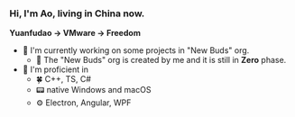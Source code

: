 ### Hi, I'm Ao, living in China now.

**Yuanfudao -> VMware -> Freedom**

- 🔭 I'm currently working on some projects in "New Buds" org.
  - 🤔 The "New Buds" org is created by me and it is still in **Zero** phase.
- 🌱 I'm proficient in
  - 🍀 C++, TS, C#
  - 📟 native Windows and macOS
  - ⚙️ Electron, Angular, WPF


<!--
**KevinAo22/KevinAo22** is a ✨ _special_ ✨ repository because its `README.md` (this file) appears on your GitHub profile.

Here are some ideas to get you started:

- 🔭 I’m currently working on ...
- 🌱 I’m currently learning ...
- 👯 I’m looking to collaborate on ...
- 🤔 I’m looking for help with ...
- 💬 Ask me about ...
- 📫 How to reach me: ...
- 😄 Pronouns: ...
- ⚡ Fun fact: ...
-->
